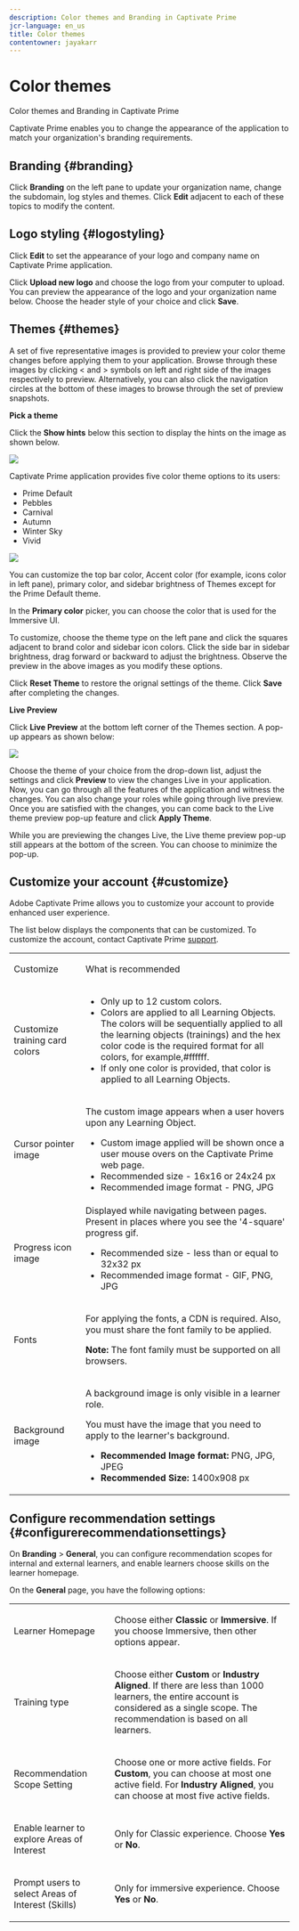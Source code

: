 ```yaml
---
description: Color themes and Branding in Captivate Prime
jcr-language: en_us
title: Color themes
contentowner: jayakarr
---
```



# Color themes

Color themes and Branding in Captivate Prime

Captivate Prime enables you to change the appearance of the application to match your organization's branding requirements. 

## Branding {#branding}

Click **Branding** on the left pane to update your organization name, change the subdomain, log styles and themes. Click **Edit** adjacent to each of these topics to modify the content. 

## Logo styling {#logostyling}

Click **Edit** to set the appearance of your logo and company name on Captivate Prime application. 

Click **Upload new logo** and choose the logo from your computer to upload. You can preview the appearance of the logo and your organization name below. Choose the header style of your choice and click **Save**. 

## Themes {#themes}

A set of five representative images is provided to preview your color theme changes before applying them to your application. Browse through these images by clicking < and > symbols on left and right side of the images respectively to preview. Alternatively, you can also click the navigation circles at the bottom of these images to browse through the set of preview snapshots.

**Pick a theme**

Click the **Show hints** below this section to display the hints on the image as shown below. 

![](assets/themes-preview-images.png)

Captivate Prime application provides five color theme options to its users: 

* Prime Default
* Pebbles
* Carnival
* Autumn
* Winter Sky
* Vivid

![](assets/prime-customize-theme.png)

You can customize the top bar color, Accent color (for example, icons color in left pane), primary color, and sidebar brightness of Themes except for the Prime Default theme. 

In the **Primary color** picker, you can choose the color that is used for the Immersive UI.

To customize, choose the theme type on the left pane and click the squares adjacent to brand color and sidebar icon colors. Click the side bar in sidebar brightness, drag forward or backward to adjust the brightness. Observe the preview in the above images as you modify these options.

Click **Reset Theme** to restore the orignal settings of the theme. Click **Save** after completing the changes. 

**Live Preview**

Click **Live Preview** at the bottom left corner of the Themes section. A pop-up appears as shown below: 

![](assets/live-theme-preview.png)

Choose the theme of your choice from the drop-down list, adjust the settings and click **Preview** to view the changes Live in your application. Now, you can go through all the features of the application and witness the changes. You can also change your roles while going through live preview. Once you are satisfied with the changes, you can come back to the Live theme preview pop-up feature and click **Apply Theme**. 

While you are previewing the changes Live, the Live theme preview pop-up still appears at the bottom of the screen. You can choose to minimize the pop-up. 

## Customize your account {#customize}

Adobe Captivate Prime allows you to customize your account to provide enhanced user experience.

The list below displays the components that can be customized. To customize the account, contact Captivate Prime  [support](mailto:captivateprimesupport@adobe.com).

<table>
 <tbody>
  <tr>
   <td>
    <p>Customize</p></td>
   <td>
    <p>What is recommended</p></td>
  </tr>
  <tr>
   <td>
    <p>Customize training card colors</p></td>
   <td>
    <p> </p>
    <ul>
     <li>Only up to 12 custom colors. </li>
     <li>Colors are applied to all Learning Objects. The colors will be sequentially applied to all the learning objects (trainings) and the hex color code is the required format for all colors, for example,#ffffff.</li>
     <li>If only one color is provided, that color is applied to all Learning Objects.</li>
    </ul>
    <p> </p></td>
  </tr>
  <tr>
   <td>
    <p>Cursor pointer image</p></td>
   <td>
    <p>The custom image appears when a user hovers upon any Learning Object. </p>
    <ul>
     <li>Custom image applied will be shown once a user mouse overs on the Captivate Prime web page.<br></li>
     <li>Recommended size - 16x16 or 24x24 px</li>
     <li>Recommended image format - PNG, JPG</li>
    </ul></td>
  </tr>
  <tr>
   <td>
    <p>Progress icon image</p></td>
   <td>Displayed while navigating between pages. Present in places where you see the '4-square' progress gif. 
    <ul>
     <li>Recommended size - less than or equal to 32x32 px</li>
     <li>Recommended image format - GIF, PNG, JPG</li>
    </ul>
    <p> </p></td>
  </tr>
  <tr>
   <td>
    <p>Fonts</p></td>
   <td>
    <p>For applying the fonts, a CDN is required. Also, you must share the font family to be applied.</p>
    <p><b>Note:</b> The font family must be supported on all browsers.</p></td>
  </tr>
  <tr>
   <td>
    <p>Background image</p></td>
   <td>
    <p>A background image is only visible in a learner role. </p>
    <p>You must have the image that you need to apply to the learner's background.</p>
    <ul>
     <li><b>Recommended Image format:</b> PNG, JPG, JPEG</li>
     <li><b>Recommended Size: </b>1400x908 px</li>
    </ul></td>
  </tr>
 </tbody>
</table>

## Configure recommendation settings {#configurerecommendationsettings}

On **Branding** > **General**, you can configure recommendation scopes for internal and external learners, and enable learners choose skills on the learner homepage.

On the **General** page, you have the following options:

<table>
 <tbody>
  <tr>
   <td>
    <p>Learner Homepage</p></td>
   <td>
    <p>Choose either <strong>Classic </strong>or <strong>Immersive</strong>. If you choose Immersive, then other options appear.</p></td>
  </tr>
  <tr>
   <td>
    <p>Training type<br></p></td>
   <td>
    <p>Choose either <strong>Custom </strong>or <strong>Industry Aligned</strong>. If there are less than 1000 learners, the entire account is considered as a single scope. The recommendation is based on all learners.<br></p></td>
  </tr>
  <tr>
   <td>
    <p>Recommendation Scope Setting<br></p></td>
   <td>
    <p>Choose one or more active fields. For <strong>Custom</strong>, you can choose at most one active field. For <strong>Industry Aligned</strong>, you can choose at most five active fields.<br></p></td>
  </tr>
  <tr>
   <td>
    <p>Enable learner to explore Areas of Interest</p></td>
   <td>
    <p>Only for Classic experience. Choose <strong>Yes </strong>or <strong>No</strong>.<br></p></td>
  </tr>
  <tr>
   <td>
    <p>Prompt users to select Areas of Interest (Skills) <br></p></td>
   <td>
    <p>Only for immersive experience. Choose <strong>Yes</strong> or <strong>No</strong>. </p></td>
  </tr>
 </tbody>
</table>
